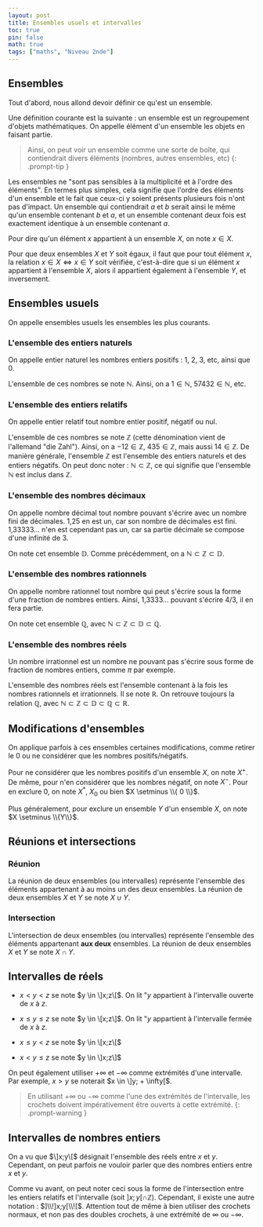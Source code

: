 ```yaml
---
layout: post
title: Ensembles usuels et intervalles
toc: true
pin: false
math: true
tags: ["maths", "Niveau 2nde"]
---
```


## Ensembles

Tout d'abord, nous allond devoir définir ce qu'est un ensemble.

Une définition courante est la suivante : un ensemble est un regroupement d'objets mathématiques. On appelle élément d'un ensemble les objets en faisant partie.

> Ainsi, on peut voir un ensemble comme une sorte de boîte, qui contiendrait divers éléments (nombres, autres ensembles, etc)
{: .prompt-tip }


 Les ensembles ne "sont pas sensibles à la multiplicité et à l'ordre des éléments". En termes plus simples, cela signifie que l'ordre des éléments d'un ensemble et le fait que ceux-ci y soient présents plusieurs fois n'ont pas d'impact.
 Un ensemble qui contiendrait $a$ et $b$ serait ainsi le même qu'un ensemble contenant $b$ et $a$, et un ensemble contenant deux fois est exactement identique à un ensemble contenant $a$.


Pour dire qu'un élément $x$ appartient à un ensemble $X$, on note $x \in X$.


Pour que deux ensembles $X$ et $Y$ soit égaux, il faut que pour tout élément $x$, la relation $x \in X \iff x \in Y$ soit vérifiée, c'est-à-dire que si un élément $x$ appartient à l'ensemble $X$, alors il appartient également à l'ensemble $Y$, et inversement.

## Ensembles usuels 


On appelle ensembles usuels les ensembles les plus courants.

### L'ensemble des entiers naturels

On appelle entier naturel les nombres entiers positifs : 1, 2, 3, etc, ainsi que 0.

L'ensemble de ces nombres se note $\mathbb{N}$. Ainsi, on a $1 \in \mathbb{N}$, $57432 \in \mathbb{N}$, etc.

### L'ensemble des entiers relatifs

On appelle entier relatif tout nombre entier positif, négatif ou nul. 

L'ensemble de ces nombres se note $\mathbb{Z}$ (cette dénomination vient de l'allemand "die Zahl").
Ainsi, on a $-12 \in \mathbb{Z}$, $435 \in \mathbb{Z}$, mais aussi $14 \in \mathbb{Z}$. De manière générale, l'ensemble $\mathbb{Z}$ est l'ensemble des entiers naturels et des entiers négatifs. On peut donc noter : $\mathbb{N} \subset \mathbb{Z}$, ce qui signifie que l'ensemble $\mathbb{N}$ est inclus dans $\mathbb{Z}$.

### L'ensemble des nombres décimaux

On appelle nombre décimal tout nombre pouvant s'écrire avec un nombre fini de décimales. 1,25 en est un, car son nombre de décimales est fini. 1,33333... n'en est cependant pas un, car sa partie décimale se compose d'une infinité de 3.

On note cet ensemble $\mathbb{D}$. Comme précédemment, on a $\mathbb{N} \subset \mathbb{Z} \subset \mathbb{D}$.



### L'ensemble des nombres rationnels

On appelle nombre rationnel tout nombre qui peut s'écrire sous la forme d'une fraction de nombres entiers. Ainsi, 1,3333... pouvant s'écrire 4/3, il en fera partie.

On note cet ensemble $\mathbb{Q}$, avec $\mathbb{N} \subset \mathbb{Z} \subset \mathbb{D} \subset \mathbb{Q}$.

### L'ensemble des nombres réels

Un nombre irrationnel est un nombre ne pouvant pas s'écrire sous forme de fraction de nombres entiers, comme $\pi$ par exemple. 

L'ensemble des nombres réels est l'ensemble contenant à la fois les nombres rationnels et irrationnels. Il se note $\mathbb{R}$. On retrouve toujours la relation $\mathbb{Q}$, avec $\mathbb{N} \subset \mathbb{Z} \subset \mathbb{D} \subset \mathbb{Q} \subset \mathbb{R}$.

## Modifications d'ensembles


On applique parfois à ces ensembles certaines modifications, comme retirer le 0 ou ne considérer que les nombres positifs/négatifs.

Pour ne considérer que les nombres positifs d'un ensemble $X$, on note $X^+$. De même, pour n'en considérer que les nombres négatif, on note $X^-$. Pour en exclure 0, on note $X^*$, $X_0$ ou bien $X \setminus \\{ 0 \\}$.

Plus généralement, pour exclure un ensemble $Y$ d'un ensemble $X$, on note $X \setminus \\{Y\\}$. 


## Réunions et intersections

### Réunion

La réunion de deux ensembles (ou intervalles) représente l'ensemble des éléments appartenant à au moins un des deux ensembles. La réunion de deux ensembles $X$ et $Y$ se note $X \cup Y$.

### Intersection

L'intersection de deux ensembles (ou intervalles) représente l'ensemble des éléments appartenant **aux deux** ensembles. La réunion de deux ensembles $X$ et $Y$ se note $X \cap Y$.


## Intervalles de réels

- $x < y < z$ se note $y \in \]x;z\[$. On lit "$y$ appartient à l'intervalle ouverte de $x$ à $z$.

- $x \leq y \leq z$ se note $y \in \[x;z\]$. On lit "$y$ appartient à l'intervalle fermée de $x$ à $z$.

- $x \leq y < z$ se note $y \in \[x;z\[$

- $x < y \leq z$ se note $y \in \]x;z\]$

On peut également utiliser $+ \infty$ et $- \infty$ comme extrémités d'une intervalle.
Par exemple, $x > y$ se noterait $x \in \]y; + \infty[$.


> En utilisant $+ \infty$ ou $- \infty$ comme l'une des extrémités de l'intervalle, les crochets doivent impérativement être ouverts à cette extrémité.
{: .prompt-warning }

## Intervalles de nombres entiers

On a vu que $\]x;y\[$ désignait l'ensemble des réels entre $x$ et $y$. Cependant, on peut parfois ne vouloir parler que des nombres entiers entre $x$ et $y$. 

Comme vu avant, on peut noter ceci sous la forme de l'intersection entre les entiers relatifs et l'intervalle (soit $]x;y[ \cap \mathbb{Z}$). Cependant, il existe une autre notation : $]\\!]x;y[\\![$. Attention tout de même à bien utiliser des crochets normaux, et non pas des doubles crochets, à une extrémité de $\infty$ ou $-\infty$.